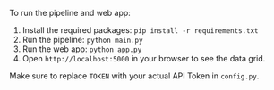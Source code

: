 To run the pipeline and web app:

1. Install the required packages: `pip install -r requirements.txt`
2. Run the pipeline: `python main.py`
3. Run the web app: `python app.py`
4. Open `http://localhost:5000` in your browser to see the data grid.

Make sure to replace `TOKEN` with your actual API Token in `config.py`.
